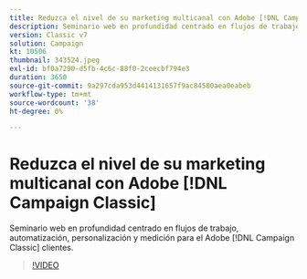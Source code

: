 ```yaml
---
title: Reduzca el nivel de su marketing multicanal con Adobe [!DNL Campaign Classic]
description: Seminario web en profundidad centrado en flujos de trabajo, automatización, personalización y medición para el Adobe [!DNL Campaign Classic] clientes.
version: Classic v7
solution: Campaign
kt: 10506
thumbnail: 343524.jpeg
exl-id: bf0a7290-d5fb-4c6c-88f0-2ceecbf794e3
duration: 3650
source-git-commit: 9a297cda953d4414131657f9ac84580aea0eabeb
workflow-type: tm+mt
source-wordcount: '38'
ht-degree: 0%

---
```


# Reduzca el nivel de su marketing multicanal con Adobe [!DNL Campaign Classic]

Seminario web en profundidad centrado en flujos de trabajo, automatización, personalización y medición para el Adobe [!DNL Campaign Classic] clientes.

>[!VIDEO](https://video.tv.adobe.com/v/343524/?quality=12&learn=on)
